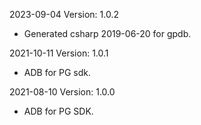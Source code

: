 2023-09-04 Version: 1.0.2
- Generated csharp 2019-06-20 for gpdb.

2021-10-11 Version: 1.0.1
- ADB for PG sdk.

2021-08-10 Version: 1.0.0
- ADB for PG SDK.

